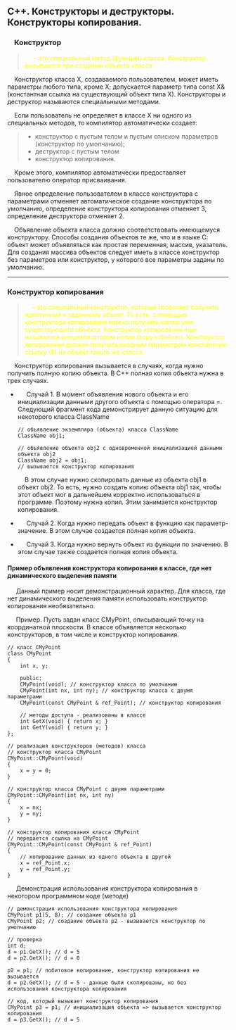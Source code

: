 ## С++. Конструкторы и деструкторы. Конструкторы копирования.
### &nbsp;&nbsp;&nbsp;&nbsp;Конструктор  
>&nbsp;&nbsp;&nbsp;&nbsp;<font color="yellow"> – это специальный метод (функция) класса. Конструктор вызывается при создании объекта класса. </font>

&nbsp;&nbsp;&nbsp;&nbsp;Конструктор класса X, создаваемого пользователем, может иметь параметры любого типа, кроме X; допускается параметр типа const X& (константная ссылка на существующий объект типа X). Конструкторы и деструктор называются специальными методами.

&nbsp;&nbsp;&nbsp;&nbsp;Если пользователь не определяет в классе X ни одного из специальных методов, то компилятор автоматически создает: 
>- конструктор с пустым телом и пустым списком параметров (конструктор по умолчанию); 
>- деструктор с пустым телом
>- конструктор копирования.  

&nbsp;&nbsp;&nbsp;&nbsp;Кроме этого, компилятор автоматически предоставляет пользователю оператор присваивания.  

&nbsp;&nbsp;&nbsp;&nbsp;Явное определение пользователем в классе конструктора с параметрами отменяет автоматическое создание конструктора по умолчанию, определение конструктора копирования отменяет 3, определение деструктора отменяет 2.  

&nbsp;&nbsp;&nbsp;&nbsp;Объявление объекта класса должно соответствовать имеющемуся конструктору. Способы создания объектов те же, что и в языке C: объект может объявляться как простая переменная, массив, указатель. Для создания массива объектов следует иметь в классе конструктор без параметров или конструктор, у которого все параметры заданы по умолчанию.

---

### Конструктор копирования  

>&nbsp;&nbsp;&nbsp;&nbsp;<font color="yellow">– это специальный конструктор, который позволяет получить идентичный к заданному объект. То есть, с помощью конструктора копирования можно получить копию уже существующего объекта. Конструктор копирования еще называется инициализатором копии (copy initializer). Конструктор копирования должен получать входным параметром константную ссылку (&) на объект такого же класса.</font>  

&nbsp;&nbsp;&nbsp;&nbsp;Конструктор копирования вызывается в случаях, когда нужно получить полную копию объекта. В C++ полная копия объекта нужна в трех случаях.

+ &nbsp;&nbsp;&nbsp;&nbsp; Случай 1. В момент объявления нового объекта и его инициализации данными другого объекта с помощью оператора =. Следующий фрагмент кода демонстрирует данную ситуацию для некоторого класса ClassName
    ```
    // объявление экземпляра (объекта) класса ClassName
    ClassName obj1;
    
    // объявление объекта obj2 с одновременной инициализацией данными объекта obj2
    ClassName obj2 = obj1;  
    // вызывается конструктор копирования
    ```
    &nbsp;&nbsp;&nbsp;&nbsp;В этом случае нужно скопировать данные из объекта obj1 в объект obj2. То есть, нужно создать копию объекта obj1 так, чтобы этот объект мог в дальнейшем корректно использоваться в программе. Поэтому нужна копия. Этим занимается конструктор копирования.

+ &nbsp;&nbsp;&nbsp;&nbsp; Случай 2. Когда нужно передать объект в функцию как параметр-значение. В этом случае создается полная копия объекта.

+ &nbsp;&nbsp;&nbsp;&nbsp; Случай 3. Когда нужно вернуть объект из функции по значению. В этом случае также создается полная копия объекта. 

#### Пример объявления конструктора копирования в классе, где нет динамического выделения памяти  
&nbsp;&nbsp;&nbsp;&nbsp; Данный пример носит демонстрационный характер. Для класса, где нет динамического выделения памяти использовать конструктор копирования необязательно.

&nbsp;&nbsp;&nbsp;&nbsp; Пример. Пусть задан класс CMyPoint, описывающий точку на координатной плоскости. В классе объявляется несколько конструкторов, в том числе и конструктор копирования.
```
// класс CMyPoint
class CMyPoint
{
    int x, y;

    public:
    CMyPoint(void); // конструктор класса по умолчанию
    CMyPoint(int nx, int ny); // конструктор класса с двумя параметрами
    CMyPoint(const CMyPoint & ref_Point); // конструктор копирования

    // методы доступа - реализованы в классе
    int GetX(void) { return x; }
    int GetY(void) { return y; }
};

// реализация конструкторов (методов) класса
// конструктор класса CMyPoint
CMyPoint::CMyPoint(void)
{
    x = y = 0;
}

// конструктор класса CMyPoint с двумя параметрами
CMyPoint::CMyPoint(int nx, int ny)
{
    x = nx;
    y = ny;
}

// конструктор копирования класса CMyPoint
// передается ссылка на CMyPoint
CMyPoint::CMyPoint(const CMyPoint & ref_Point)
{
    // копирование данных из одного объекта в другой
    x = ref_Point.x;
    y = ref_Point.y;
}
```
&nbsp;&nbsp;&nbsp;&nbsp; Демонстрация использования конструктора копирования в некотором программном коде (методе)
```
// демонстрация использования конструктора копирования
CMyPoint p1(5, 8); // создание объекта p1
CMyPoint p2; // создание объекта p2 - вызывается конструктор по умолчанию

// проверка
int d;
d = p1.GetX(); // d = 5
d = p2.GetX(); // d = 0

p2 = p1; // побитовое копирование, конструктор копирования не вызывается
d = p2.GetX(); // d = 5 - данные были скопированы, но без использования конструктора копирования

// код, который вызывает конструктор копирования
CMyPoint p3 = p1; // инициализация объекта => вызывается конструктор копирования
d = p3.GetX(); // d = 5
```
